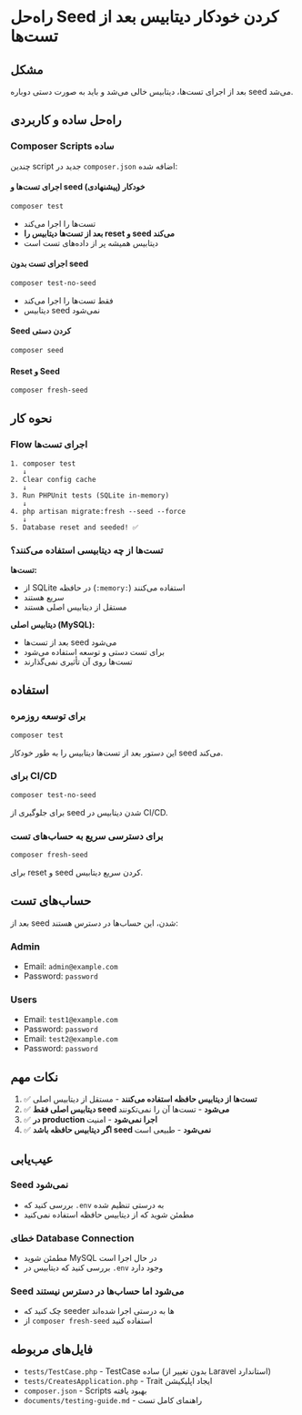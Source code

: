 # راه‌حل Seed کردن خودکار دیتابیس بعد از تست‌ها

## مشکل
بعد از اجرای تست‌ها، دیتابیس خالی می‌شد و باید به صورت دستی دوباره seed می‌شد.

## راه‌حل ساده و کاربردی

### Composer Scripts ساده

چندین script جدید در `composer.json` اضافه شده:

#### اجرای تست‌ها و seed خودکار (پیشنهادی)
```bash
composer test
```
- تست‌ها را اجرا می‌کند
- **بعد از تست‌ها دیتابیس را reset و seed می‌کند**
- دیتابیس همیشه پر از داده‌های تست است

#### اجرای تست بدون seed
```bash
composer test-no-seed
```
- فقط تست‌ها را اجرا می‌کند
- دیتابیس seed نمی‌شود

#### Seed کردن دستی
```bash
composer seed
```

#### Reset و Seed
```bash
composer fresh-seed
```

## نحوه کار

### Flow اجرای تست‌ها

```
1. composer test
   ↓
2. Clear config cache
   ↓
3. Run PHPUnit tests (SQLite in-memory)
   ↓
4. php artisan migrate:fresh --seed --force
   ↓
5. Database reset and seeded! ✅
```

### تست‌ها از چه دیتابیسی استفاده می‌کنند؟

**تست‌ها:**
- از SQLite در حافظه (`:memory:`) استفاده می‌کنند
- سریع هستند
- مستقل از دیتابیس اصلی هستند

**دیتابیس اصلی (MySQL):**
- بعد از تست‌ها seed می‌شود
- برای تست دستی و توسعه استفاده می‌شود
- تست‌ها روی آن تأثیری نمی‌گذارند

## استفاده

### برای توسعه روزمره
```bash
composer test
```
این دستور بعد از تست‌ها دیتابیس را به طور خودکار seed می‌کند.

### برای CI/CD
```bash
composer test-no-seed
```
برای جلوگیری از seed شدن دیتابیس در CI/CD.

### برای دسترسی سریع به حساب‌های تست
```bash
composer fresh-seed
```
برای reset و seed کردن سریع دیتابیس.

## حساب‌های تست

بعد از seed شدن، این حساب‌ها در دسترس هستند:

### Admin
- Email: `admin@example.com`
- Password: `password`

### Users
- Email: `test1@example.com`
- Password: `password`
- Email: `test2@example.com`
- Password: `password`

## نکات مهم

1. ✅ **تست‌ها از دیتابیس حافظه استفاده می‌کنند** - مستقل از دیتابیس اصلی
2. ✅ **دیتابیس اصلی فقط seed می‌شود** - تست‌ها آن را نمی‌تکونند
3. ✅ **در production اجرا نمی‌شود** - امنیت
4. ✅ **اگر دیتابیس حافظه باشد seed نمی‌شود** - طبیعی است

## عیب‌یابی

### Seed نمی‌شود
- بررسی کنید که `.env` به درستی تنظیم شده
- مطمئن شوید که از دیتابیس حافظه استفاده نمی‌کنید

### خطای Database Connection
- مطمئن شوید MySQL در حال اجرا است
- بررسی کنید که دیتابیس در `.env` وجود دارد

### Seed می‌شود اما حساب‌ها در دسترس نیستند
- چک کنید که seeder ها به درستی اجرا شده‌اند
- از `composer fresh-seed` استفاده کنید

## فایل‌های مربوطه

- `tests/TestCase.php` - TestCase ساده (بدون تغییر از Laravel استاندارد)
- `tests/CreatesApplication.php` - Trait ایجاد اپلیکیشن
- `composer.json` - Scripts بهبود یافته
- `documents/testing-guide.md` - راهنمای کامل تست

